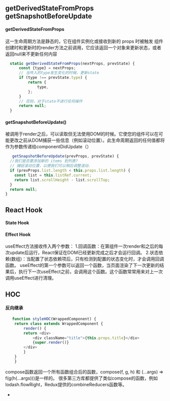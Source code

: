 ## getDerivedStateFromProps getSnapshotBeforeUpdate
#### getDerivedStateFromProps
>
  这一生命周期方法是静态的，它在组件实例化或接收到新的 props 时被触发
  组件创建时和更新时的render方法之前调用，它应该返回一个对象来更新状态，或者返回null来不更新任何内容
  ```js
    static getDerivedStateFromProps(nextProps, prevState) {
        const {type} = nextProps;
        // 当传入的type发生变化的时候，更新state
        if (type !== prevState.type) {
            return {
                type,
            };
        }
        // 否则，对于state不进行任何操作
        return null;
    }
  ``` 
>
#### getSnapshotBeforeUpdate() 
>
  被调用于render之后，可以读取但无法使用DOM的时候。它使您的组件可以在可能更改之前从DOM捕获一些信息（例如滚动位置）。此生命周期返回的任何值都将作为参数传递给componentDidUpdate（）
  ```js
     getSnapshotBeforeUpdate(prevProps, prevState) {
    //我们是否要添加新的 items 到列表?
    // 捕捉滚动位置，以便我们可以稍后调整滚动.
    if (prevProps.list.length < this.props.list.length) {
      const list = this.listRef.current;
      return list.scrollHeight - list.scrollTop;
    }
    return null;
  } 
  ```
>
## React Hook
#### State Hook
#### Effect Hook 
>
  useEffect方法接收传入两个参数：
  1.回调函数：在第组件一次render和之后的每次update后运行，React保证在DOM已经更新完成之后才会运行回调。
  2.状态依赖(数组)：当配置了状态依赖项后，只有检测到配置的状态变化时，才会调用回调函数。
  useEffect的第一个参数可以返回一个函数，当页面渲染了下一次更新的结果后，执行下一次useEffect之前，会调用这个函数。这个函数常常用来对上一次调用useEffect进行清理。
>

## HOC
#### 反向继承
```js
   function styleHOC(WrappedComponent) {
    return class extends WrappedComponent {
        render() {
        return <div>
            <div className="title">{this.props.title}</div>
            {super.render()}
        </div>
        }
    }
    } 
```
compose函数返回一个所有函数组合后的函数，compose(f, g, h) 和 (...args) => f(g(h(...args)))是一样的。
很多第三方库都提供了类似compose的函数，例如lodash.flowRight，Redux提供的combineReducers函数等。

+